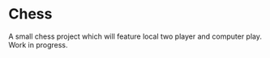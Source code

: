 # Chess

A small chess project which will feature local two player and computer play. Work in progress.